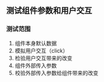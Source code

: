 ## 测试组件参数和用户交互

### 测试范围

1. 组件本身默认数据
2. 模拟用户交互（click）
3. 检验用户交互带来的改变
4. 组件外部传入参数
5. 校验外部传入参数给组件带来的改变

